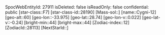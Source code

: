 ﻿---
location: [28.74,-33.975,60]
type: Station
tags:
- astro/Star

---
SpocWebEntityId: 27911
isDeleted: false
isReadOnly: false
confidential: public
[star-class::F7]
[star-class-id::28190]
[Mass-sol::]
[name::Cygni-12]
[geo-alt::60]
[geo-lon::-33.975]
[geo-lat::28.74]
[geo-lon-v::0.022]
[geo-lat-v::-0.24]
[bright-min::44]
[bright-max::44]
[Zodiac-index::12]
[ZodiacId::28113]
[NextStarId::]

